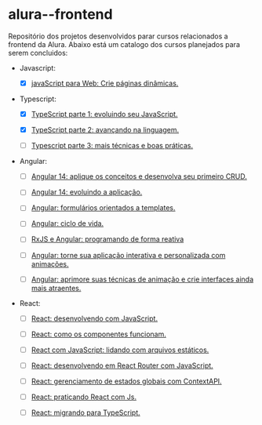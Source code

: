# alura--frontend
Repositório dos projetos desenvolvidos parar cursos relacionados a frontend da Alura.
Abaixo está um catalogo dos cursos planejados para serem concluidos:

- Javascript:

    - [x] [javaScript para Web: Crie páginas dinâmicas.](https://cursos.alura.com.br/course/javascript-web-paginas-dinamicas)

- Typescript:

    - [x] [TypeScript parte 1: evoluindo seu JavaScript.](https://cursos.alura.com.br/course/typescript-evoluindo-javascript)

    - [x] [TypeScript parte 2: avançando na linguagem.](https://cursos.alura.com.br/course/typescript-avancando-linguagem)

    - [ ] [Typescript parte 3: mais técnicas e boas práticas.](https://cursos.alura.com.br/course/typescript-tecnicas-boas-praticas)

- Angular:
    - [ ] [Angular 14: aplique os conceitos e desenvolva seu primeiro CRUD.](https://cursos.alura.com.br/course/angular-explorando-framework)

    - [ ] [Angular 14: evoluindo a aplicação.](https://cursos.alura.com.br/course/angular-evoluindo-aplicacao)

    - [ ] [Angular: formulários orientados a templates.](https://cursos.alura.com.br/course/angular-formularios-orientados-templates)

    - [ ] [Angular: ciclo de vida.](https://cursos.alura.com.br/course/angular-ciclo-vida)

    - [ ] [RxJS e Angular: programando de forma reativa](https://cursos.alura.com.br/course/rxjs-angular-programando-forma-reativa)

    - [ ] [Angular: torne sua aplicação interativa e personalizada com animações.](https://cursos.alura.com.br/course/angular-aplicacao-interativa-personalizada-animacoes)

    - [ ] [Angular: aprimore suas técnicas de animação e crie interfaces ainda mais atraentes.](https://cursos.alura.com.br/course/angular-tecnicas-animacao-interfaces-atraentes)

- React:

    - [ ] [React: desenvolvendo com JavaScript.](https://cursos.alura.com.br/course/react-desenvolvendo-javascript)

    - [ ] [React: como os componentes funcionam.](https://cursos.alura.com.br/course/react-componentes-funcionam)

    - [ ] [React com JavaScript: lidando com arquivos estáticos.](https://cursos.alura.com.br/course/react-javascript-arquivos-estaticos)

    - [ ] [React: desenvolvendo em React Router com JavaScript.](https://cursos.alura.com.br/course/React-desenvolvendo-react-router-javaScript)

    - [ ] [React: gerenciamento de estados globais com ContextAPI.](https://cursos.alura.com.br/course/react-context-estados-globais-contextapi)

    - [ ] [React: praticando React com Js.](https://cursos.alura.com.br/course/react-praticando-react-js)

    - [ ] [React: migrando para TypeScript.](https://cursos.alura.com.br/course/react-migrando-typescript)